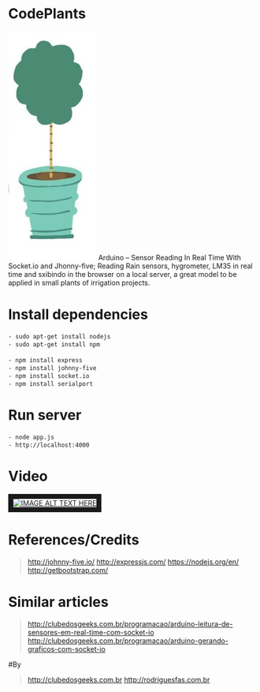 # CodePlants
![](https://github.com/ClubeDosGeeksCoding/CodePlants/blob/master/img/logo.jpg) Arduino – Sensor Reading In Real Time With Socket.io and Jhonny-five; Reading Rain sensors, hygrometer, LM35 in real time and sxibindo in the browser on a local server, a great model to be applied in small plants of irrigation projects.

# Install dependencies
```node
- sudo apt-get install nodejs
- sudo apt-get install npm

- npm install express
- npm install johnny-five
- npm install socket.io
- npm install serialport
```
# Run server
```node
- node app.js
- http://localhost:4000
```

# Video
<a href="https://www.youtube.com/watch?v=uy74uJs-35U" target="_blank"><img src="http://img.youtube.com/vi/YOUTUBE_VIDEO_ID_HERE/0.jpg" alt="IMAGE ALT TEXT HERE" width="240" height="180" border="10" /></a>

# References/Credits
> http://johnny-five.io/
> http://expressjs.com/
> https://nodejs.org/en/
> http://getbootstrap.com/

# Similar articles
> http://clubedosgeeks.com.br/programacao/arduino-leitura-de-sensores-em-real-time-com-socket-io
> http://clubedosgeeks.com.br/programacao/arduino-gerando-graficos-com-socket-io

#By
> http://clubedosgeeks.com.br
> http://rodriguesfas.com.br
